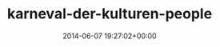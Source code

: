 ---
title:		"karneval-der-kulturen-people"
type:		"photos"
mediatype:		"upload"
description:		"TBC"
date:		"2014-06-07 19:27:02+00:00"
album:		"events"
filename:		"karneval-der-kulturen-people.md"
series:		""
cl_public_id:		"events/karneval-der-kulturen-people"
cl_version:		1497002612
format:		"tiff"
bytes:		5182544
width:		2560
height:		1440
colours:
- "#DED0C8"
- "#816F6C"
- "#343C24"
- "#C6D8E2"
- "#526D4C"
- "#3C3933"
- "#131C23"
- "#7B6053"
- "#BBC5D9"
- "#392724"
- "#30422A"
- "#343B39"
- "#4B6E86"
- "#7C4C6F"
- "#151A23"
- "#5E7160"
- "#D9A688"
- "#73A2C3"
- "#2C2C31"
- "#687579"
- "#87A5C9"
- "#018D91"
- "#717381"
- "#4E637E"
- "#3A3626"
- "#01BDC2"
- "#76664B"
- "#62723E"
- "#E9E8D4"
- "#DDC091"
- "#877B84"
- "#6D6F60"
- "#CBBCC7"
exposure_mode:		"Auto"
program:		"Aperture-priority AE"
aperture:		"1.4"
focal_length:		"50.0 mm"
iso:		"100"
shutter_speed:		"1/800"
metering:		"Multi-segment"
flash:		"Off, Did not fire"
white_balance:		"As Shot"
colour_temp:		"5950"
has_crop:		"false"
orientation:		"Horizontal (normal)"
camera_model:		"NIKON D800"
lens_info:		"0mm f/0"
artist:		"No artist info"
x_resolution:		"300"
y_resolution:		"300"
---